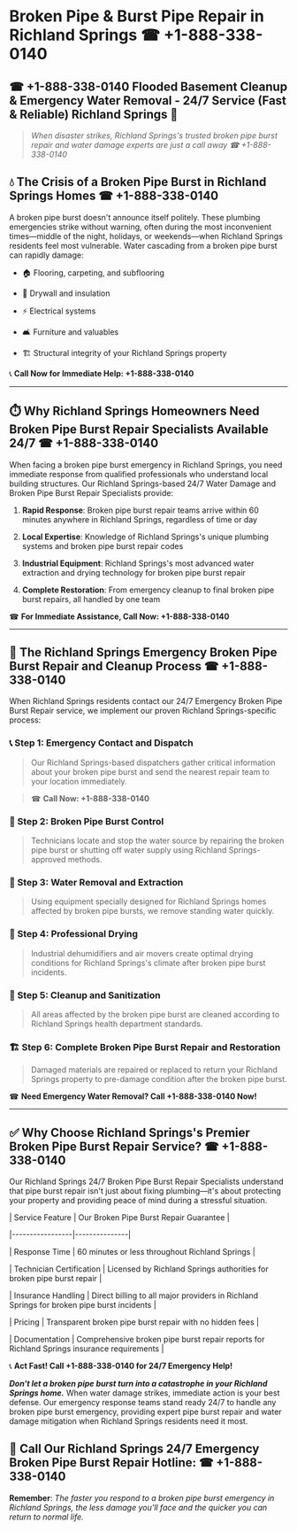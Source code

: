 # Broken Pipe & Burst Pipe Repair in Richland Springs ☎ +1-888-338-0140  
## ☎ +1-888-338-0140 Flooded Basement Cleanup & Emergency Water Removal - 24/7 Service (Fast & Reliable) Richland Springs 🚨  

> *When disaster strikes, Richland Springs's trusted broken pipe burst repair and water damage experts are just a call away ☎ +1-888-338-0140*  

## 💧 The Crisis of a Broken Pipe Burst in Richland Springs Homes ☎ +1-888-338-0140  

A broken pipe burst doesn't announce itself politely. These plumbing emergencies strike without warning, often during the most inconvenient times—middle of the night, holidays, or weekends—when Richland Springs residents feel most vulnerable. Water cascading from a broken pipe burst can rapidly damage:  

* 🏠 Flooring, carpeting, and subflooring  
* 🧱 Drywall and insulation  
* ⚡ Electrical systems  
* 🛋️ Furniture and valuables  
* 🏗️ Structural integrity of your Richland Springs property  

📞 **Call Now for Immediate Help: +1-888-338-0140**  

---  

## ⏱️ Why Richland Springs Homeowners Need Broken Pipe Burst Repair Specialists Available 24/7 ☎ +1-888-338-0140  

When facing a broken pipe burst emergency in Richland Springs, you need immediate response from qualified professionals who understand local building structures. Our Richland Springs-based 24/7 Water Damage and Broken Pipe Burst Repair Specialists provide:  

1. **Rapid Response**: Broken pipe burst repair teams arrive within 60 minutes anywhere in Richland Springs, regardless of time or day  
2. **Local Expertise**: Knowledge of Richland Springs's unique plumbing systems and broken pipe burst repair codes  
3. **Industrial Equipment**: Richland Springs's most advanced water extraction and drying technology for broken pipe burst repair  
4. **Complete Restoration**: From emergency cleanup to final broken pipe burst repairs, all handled by one team  

☎ **For Immediate Assistance, Call Now: +1-888-338-0140**  

---  

## 🔧 The Richland Springs Emergency Broken Pipe Burst Repair and Cleanup Process ☎ +1-888-338-0140  

When Richland Springs residents contact our 24/7 Emergency Broken Pipe Burst Repair service, we implement our proven Richland Springs-specific process:  

### 📞 Step 1: Emergency Contact and Dispatch  
> Our Richland Springs-based dispatchers gather critical information about your broken pipe burst and send the nearest repair team to your location immediately.  
> ☎ **Call Now: +1-888-338-0140**  

### 🚿 Step 2: Broken Pipe Burst Control  
> Technicians locate and stop the water source by repairing the broken pipe burst or shutting off water supply using Richland Springs-approved methods.  

### 🌊 Step 3: Water Removal and Extraction  
> Using equipment specially designed for Richland Springs homes affected by broken pipe bursts, we remove standing water quickly.  

### 💨 Step 4: Professional Drying  
> Industrial dehumidifiers and air movers create optimal drying conditions for Richland Springs's climate after broken pipe burst incidents.  

### 🧼 Step 5: Cleanup and Sanitization  
> All areas affected by the broken pipe burst are cleaned according to Richland Springs health department standards.  

### 🏗️ Step 6: Complete Broken Pipe Burst Repair and Restoration  
> Damaged materials are repaired or replaced to return your Richland Springs property to pre-damage condition after the broken pipe burst.  

☎ **Need Emergency Water Removal? Call +1-888-338-0140 Now!**  

---  

## ✅ Why Choose Richland Springs's Premier Broken Pipe Burst Repair Service? ☎ +1-888-338-0140  

Our Richland Springs 24/7 Broken Pipe Burst Repair Specialists understand that pipe burst repair isn't just about fixing plumbing—it's about protecting your property and providing peace of mind during a stressful situation.  

| Service Feature | Our Broken Pipe Burst Repair Guarantee |  
|-----------------|---------------|  
| Response Time | 60 minutes or less throughout Richland Springs |  
| Technician Certification | Licensed by Richland Springs authorities for broken pipe burst repair |  
| Insurance Handling | Direct billing to all major providers in Richland Springs for broken pipe burst incidents |  
| Pricing | Transparent broken pipe burst repair with no hidden fees |  
| Documentation | Comprehensive broken pipe burst repair reports for Richland Springs insurance requirements |  

📞 **Act Fast! Call +1-888-338-0140 for 24/7 Emergency Help!**  

***Don't let a broken pipe burst turn into a catastrophe in your Richland Springs home.*** When water damage strikes, immediate action is your best defense. Our emergency response teams stand ready 24/7 to handle any broken pipe burst emergency, providing expert pipe burst repair and water damage mitigation when Richland Springs residents need it most.  

## 📱 Call Our Richland Springs 24/7 Emergency Broken Pipe Burst Repair Hotline: ☎ +1-888-338-0140  

**Remember**: *The faster you respond to a broken pipe burst emergency in Richland Springs, the less damage you'll face and the quicker you can return to normal life.*